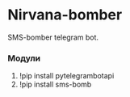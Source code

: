 # Nirvana-bomber
SMS-bomber telegram bot.

### Модули
1. !pip install pytelegrambotapi
2. !pip install sms-bomb
